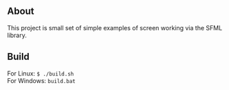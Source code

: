 ## About
This project is small set of simple examples of screen working via the SFML library.

## Build
For Linux: `$ ./build.sh`  
For Windows: `build.bat`
